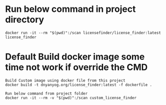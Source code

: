 # Run below command in project directory
    docker run -it --rm "$(pwd)":/scan licensefinder/license_finder:latest
    license_finder

# Default Build docker image some time not work if override the CMD
    Build Custom image using docker file from this project
    docker build -t dnyanyog.org/license_finder:latest -f dockerfile .

    Run below command from project folder
    docker run -it --rm -v "$(pwd)":/scan custom_license_finder

